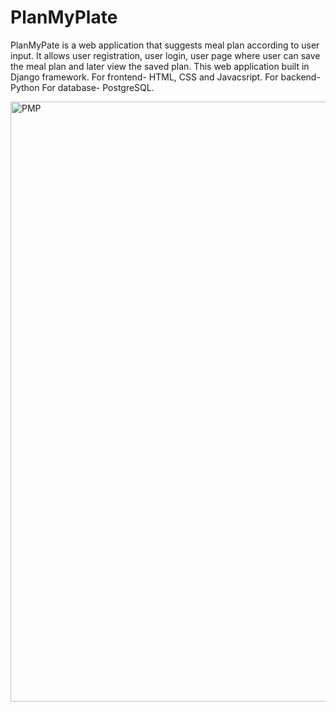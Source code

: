 # PlanMyPlate
PlanMyPate is a web application that suggests meal plan according to user input. It allows user registration, user login, user page where user can save the meal plan and later
view the saved plan. This web application built in Django framework. For frontend- HTML, CSS and Javacsript. For backend- Python For database- PostgreSQL.

<img width="960" alt="PMP" src="https://github.com/NiharikPatel/PlanMyPlate/assets/132447067/a857cb82-4503-44d6-ba8d-11ae842fcf22">
